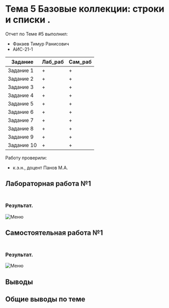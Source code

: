 # Тема 5 Базовые коллекции: строки и списки . 
Отчет по Теме #5 выполнил:
- Факаев Тимур Ранисович
- АИС-21-1

| Задание | Лаб_раб | Сам_раб |
| ------ | ------ | ------ |
| Задание 1 | + | + |
| Задание 2 | + | + |
| Задание 3 | + | + |
| Задание 4 | + | + |
| Задание 5 | + | + |
| Задание 6 | + | + |
| Задание 7 | + | + |
| Задание 8 | + | + |
| Задание 9 | + | + |
| Задание 10 | + | + |

Работу проверили:
- к.э.н., доцент Панов М.А.

## Лабораторная работа №1
### 
```python

```
### Результат.
![Меню]( )



## Самостоятельная работа №1
###

```python

```
### Результат.
![Меню]( )

## Выводы



## Общие выводы по теме
